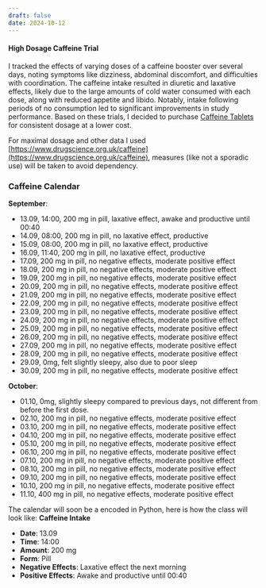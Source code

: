```yaml
---
draft: false
date: 2024-10-12
---
```

#### High Dosage Caffeine Trial
I tracked the effects of varying doses of a caffeine booster over several days, noting symptoms like dizziness, abdominal discomfort, and difficulties with coordination. The caffeine intake resulted in diuretic and laxative effects, likely due to the large amounts of cold water consumed with each dose, along with reduced appetite and libido. Notably, intake following periods of no consumption led to significant improvements in study performance. Based on these trials, I decided to purchase [Caffeine Tablets](https://www.amazon.de/Koffeintabletten-365x-laborgepr%C3%BCft-Koffein-Gehalt-unerw%C3%BCnschte/dp/B0CKY62W8L/ref=sr_1_7?crid=208PANQN05WC1&dib=eyJ2IjoiMSJ9.7W6hzJYHDp5WRkYNreMS9bmD4dsT3qg9zEcq2sXtNCmex7g3700L8uX5teRpSqmNIre_HaQdTkfcp3Vt3xgK0qHYgJor-giVfdVwdM8HRmpH_32vVNfbQTEF2YRdwL9fUxgjBICj3KvnwEVHcWsQtqdq5Zt_tbYq-G15MDWOacrfAD8mbSEJRHzCh7UIVL0B0DiJLYiuWe7fhtUdnixwSTFIiPeDUpnpNLGuOgFhYFCmd-e_OWcKBdOKNhy5xJhUb26Pr1JHIKuT-ampLaQ5ets19DNndDInb9BZ5GouTdg.hoJBNQITcl2UQRqxjss_dX6f5veszHQ2NPlHPFiAHeQ&dib_tag=se&keywords=koffeintabletten&qid=1720510550&sprefix=koffein%2Caps%2C101&sr=8-7&th=1) for consistent dosage at a lower cost.

For maximal dosage and other data I used [https://www.drugscience.org.uk/caffeine](https://www.drugscience.org.uk/caffeine), measures (like not a sporadic use) will be taken to avoid dependency.

### Caffeine Calendar
**September**:
- 13.09, 14:00, 200 mg in pill, laxative effect, awake and productive until 00:40
- 14.09, 08:00, 200 mg in pill, no laxative effect, productive
- 15.09, 08:00, 200 mg in pill, no laxative effect, productive
- 16.09, 11:40, 200 mg in pill, no laxative effect, productive
- 17.09, 200 mg in pill, no negative effects, moderate positive effect
- 18.09, 200 mg in pill, no negative effects, moderate positive effect
- 19.09, 200 mg in pill, no negative effects, moderate positive effect
- 20.09, 200 mg in pill, no negative effects, moderate positive effect
- 21.09, 200 mg in pill, no negative effects, moderate positive effect
- 22.09, 200 mg in pill, no negative effects, moderate positive effect
- 23.09, 200 mg in pill, no negative effects, moderate positive effect
- 24.09, 200 mg in pill, no negative effects, moderate positive effect
- 25.09, 200 mg in pill, no negative effects, moderate positive effect
- 26.09, 200 mg in pill, no negative effects, moderate positive effect
- 27.09, 200 mg in pill, no negative effects, moderate positive effect
- 28.09, 200 mg in pill, no negative effects, moderate positive effect
- 29.09, 0mg, felt slightly sleepy, also due to poor sleep
- 30.09, 200 mg in pill, no negative effects, moderate positive effect

**October**:
- 01.10, 0mg, slightly sleepy compared to previous days, not different from before the first dose.
- 02.10, 200 mg in pill, no negative effects, moderate positive effect
- 03.10, 200 mg in pill, no negative effects, moderate positive effect
- 04.10, 200 mg in pill, no negative effects, moderate positive effect
- 05.10, 200 mg in pill, no negative effects, moderate positive effect
- 06.10, 200 mg in pill, no negative effects, moderate positive effect
- 07.10, 200 mg in pill, no negative effects, moderate positive effect
- 08.10, 200 mg in pill, no negative effects, moderate positive effect
- 09.10, 200 mg in pill, no negative effects, moderate positive effect
- 10.10, 200 mg in pill, no negative effects, moderate positive effect
- 11.10, 400 mg in pill, no negative effects, moderate positive effect

The calendar will soon be a encoded in Python, here is how the class will look like:
**Caffeine Intake**
- **Date**: 13.09
- **Time**: 14:00
- **Amount**: 200 mg
- **Form**: Pill
- **Negative Effects**: Laxative effect the next morning
- **Positive Effects**: Awake and productive until 00:40